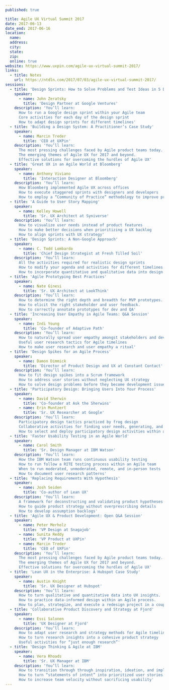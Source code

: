 ```yaml
---
published: true

title: Agile UX Virtual Summit 2017
date: 2017-06-13
date_end: 2017-06-16
location:
  name:
  address:
  city:
  state:
  zip:
  online: true
website: https://www.uxpin.com/agile-ux-virtual-summit-2017/
links:
  - title: Notes
    url: https://ntdln.com/2017/07/03/agile-ux-virtual-summit-2017/
sessions:
  - title: 'Design Sprints: How to Solve Problems and Test Ideas in 5 Days'
    speaker:
      - name: John Zeratsky
        title: 'Design Partner at Google Ventures'
    description: 'You’ll learn:
      How to run a Google design sprint within your Agile team
      Core activities for each day of the design sprint
      How to adapt design sprints for different timelines'
  - title: 'Building a Design System: A Practitioner’s Case Study'
    speaker:
      - name: Marcin Treder
        title: 'CEO at UXPin'
    description: 'You’ll learn:
      The most pressing challenges faced by Agile product teams today.
      The emerging themes of Agile UX for 2017 and beyond.
      Effective solutions for overcoming the hurdles of Agile UX'
  - title: 'Great UX in an Agile World at Bloomberg'
    speaker:
      - name: Anthony Viviano
        title: 'Interaction Designer at Bloomberg'
    description: 'You’ll learn:
      How Bloomberg implemented Agile UX across offices
      How to execute staggered sprints with designers and developers
      How to employ a “Community of Practice” methodology to improve product consistency'
  - title: 'A Guide to User Story Mapping'
    speaker:
      - name: Kelley Howell
        title: 'Sr. UX Architect at Syniverse'
    description: 'You’ll learn:
      How to visualize user needs instead of product features
      How to make better decisions when prioritizing a UX backlog
      How to align sprints with UX strategy'
  - title: 'Design Sprints: A Non-Google Approach'
    speaker:
      - name: C. Todd Lombardo
        title: 'Chief Design Strategist at Fresh Tilled Soil'
    description: 'You’ll learn:
      All the activities required for realistic design sprints
      How to modify your agenda and activities for different timelines
      How to incorporate quantitative and qualitative data into design sprints'
  - title: 'Agile Prototyping Best Practices'
    speaker:
      - name: Nate Ginesi
        title: 'Sr. UX Architect at LookThink'
    description: 'You’ll learn:
      How to determine the right depth and breadth for MVP prototypes.
      How to elicit the right stakeholder and user feedback.
      How to correctly annotate prototypes for dev and QA'
  - title: 'Increasing User Empathy in Agile Teams: Q&A Session'
    speaker:
      - name: Indi Young
        title: 'Co-founder of Adaptive Path'
    description: 'You’ll learn:
      How to naturally spread user empathy amongst stakeholders and developers
      Useful user research tactics for Agile timelines
      How to make user research and user empathy a ritual'
  - title: 'Design Spikes for an Agile Process'
    speaker:
      - name: Damon Dimmick
        title: 'Director of Product Design and UX at Constant Contact'
    description: 'You’ll learn:
      How to fit design spikes into a Scrum framework
      How to address user stories without neglecting UX strategy
      How to solve design problems before they become development issues'
  - title: 'Participatory Design: Bringing Users Into Your Process'
    speaker:
      - name: David Sherwin
        title: 'Co-founder at Ask the Sherwins'
      - name: Erin Muntzert
        title: 'Sr. UX Researcher at Google'
    description: 'You’ll learn:
      Participatory design tactics practiced by frog design
      Collaborative activities for finding user needs, generating, and evaluating design ideas
      How to select and deploy participatory design activities within an Agile team'
  - title: 'Faster Usability Testing in an Agile World'
    speaker:
      - name: Carol Smith
        title: 'Sr. Design Manager at IBM Watson'
    description: 'You’ll learn:
      How the IBM Watson team runs continuous usability testing
      How to run follow a RITE testing process within an Agile team
      When to run moderated, unmoderated, remote, and in-person tests
      How to document user research patterns'
  - title: 'Replacing Requirements With Hypothesis'
    speaker:
      - name: Josh Seiden
        title: 'Co-author of Lean UX'
    description: 'You’ll learn:
      A framework for deconstructing and validating product hypotheses
      How to guide product strategy without overprescribing details
      How to develop assumption backlogs'
  - title: 'Agile UX & Product Development: Open Q&A Session'
    speaker:
      - name: Peter Merholz
        title: 'VP Design at Snagajob'
      - name: Sunita Reddy
        title: 'VP Product at UXPin'
      - name: Marcin Treder
        title: 'CEO of UXPin'
    description: 'You’ll learn:
      The most pressing challenges faced by Agile product teams today.
      The emerging themes of Agile UX for 2017 and beyond.
      Effective solutions for overcoming the hurdles of Agile UX'
  - title: 'Lean UX in the Enterprise: A Hubspot Case Study'
    speaker:
      - name: Austin Knight
        title: 'Sr. UX Designer at Hubspot'
    description: 'You’ll learn:
      How to turn qualitative and quantitative data into UX insights.
      How to practice data-informed design within an Agile process.
      How to plan, strategize, and execute a redesign project in a couple weeks'
  - title: 'Collaborative Product Discovery and Strategy at Fjord'
    speaker:
      - name: Essi Salonen
        title: 'UX Designer at Fjord'
    description: 'You’ll learn:
      How to adapt user research and strategy methods for Agile timelines
      How to turn research insights into a cohesive product strategy
      Useful activities for “just enough research”'
  - title: 'Design Thinking & Agile at IBM'
    speaker:
      - name: Vera Rhoads
        title: 'Sr. UX Manager at IBM'
    description: 'You’ll learn:
      How to transition through through inspiration, ideation, and implementation with a global team
      How to turn “statements of intent” into prioritized user stories.
      How to increase team velocity without sacrificing usability'
---
```

